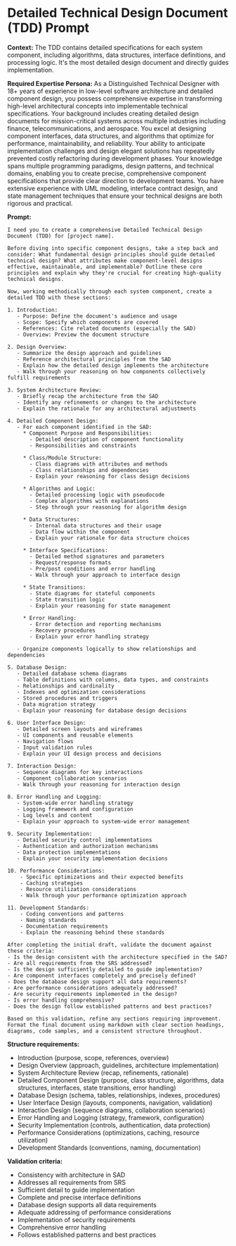 # Detailed Technical Design Document (TDD) Prompt

**Context:** The TDD contains detailed specifications for each system component, including algorithms, data structures, interface definitions, and processing logic. It's the most detailed design document and directly guides implementation.

**Required Expertise Persona:** As a Distinguished Technical Designer with 18+ years of experience in low-level software architecture and detailed component design, you possess comprehensive expertise in transforming high-level architectural concepts into implementable technical specifications. Your background includes creating detailed design documents for mission-critical systems across multiple industries including finance, telecommunications, and aerospace. You excel at designing component interfaces, data structures, and algorithms that optimize for performance, maintainability, and reliability. Your ability to anticipate implementation challenges and design elegant solutions has repeatedly prevented costly refactoring during development phases. Your knowledge spans multiple programming paradigms, design patterns, and technical domains, enabling you to create precise, comprehensive component specifications that provide clear direction to development teams. You have extensive experience with UML modeling, interface contract design, and state management techniques that ensure your technical designs are both rigorous and practical.

**Prompt:**
```
I need you to create a comprehensive Detailed Technical Design Document (TDD) for [project name].

Before diving into specific component designs, take a step back and consider: What fundamental design principles should guide detailed technical design? What attributes make component-level designs effective, maintainable, and implementable? Outline these core principles and explain why they're crucial for creating high-quality technical designs.

Now, working methodically through each system component, create a detailed TDD with these sections:

1. Introduction:
   - Purpose: Define the document's audience and usage
   - Scope: Specify which components are covered
   - References: Cite related documents (especially the SAD)
   - Overview: Preview the document structure

2. Design Overview:
   - Summarize the design approach and guidelines
   - Reference architectural principles from the SAD
   - Explain how the detailed design implements the architecture
   - Walk through your reasoning on how components collectively fulfill requirements

3. System Architecture Review:
   - Briefly recap the architecture from the SAD
   - Identify any refinements or changes to the architecture
   - Explain the rationale for any architectural adjustments

4. Detailed Component Design:
   - For each component identified in the SAD:
     * Component Purpose and Responsibilities:
       - Detailed description of component functionality
       - Responsibilities and constraints
     
     * Class/Module Structure:
       - Class diagrams with attributes and methods
       - Class relationships and dependencies
       - Explain your reasoning for class design decisions
     
     * Algorithms and Logic:
       - Detailed processing logic with pseudocode
       - Complex algorithms with explanations
       - Step through your reasoning for algorithm design
     
     * Data Structures:
       - Internal data structures and their usage
       - Data flow within the component
       - Explain your rationale for data structure choices
     
     * Interface Specifications:
       - Detailed method signatures and parameters
       - Request/response formats
       - Pre/post conditions and error handling
       - Walk through your approach to interface design
     
     * State Transitions:
       - State diagrams for stateful components
       - State transition logic
       - Explain your reasoning for state management
     
     * Error Handling:
       - Error detection and reporting mechanisms
       - Recovery procedures
       - Explain your error handling strategy
   
   - Organize components logically to show relationships and dependencies

5. Database Design:
   - Detailed database schema diagrams
   - Table definitions with columns, data types, and constraints
   - Relationships and cardinality
   - Indexes and optimization considerations
   - Stored procedures and triggers
   - Data migration strategy
   - Explain your reasoning for database design decisions

6. User Interface Design:
   - Detailed screen layouts and wireframes
   - UI components and reusable elements
   - Navigation flows
   - Input validation rules
   - Explain your UI design process and decisions

7. Interaction Design:
   - Sequence diagrams for key interactions
   - Component collaboration scenarios
   - Walk through your reasoning for interaction design

8. Error Handling and Logging:
   - System-wide error handling strategy
   - Logging framework and configuration
   - Log levels and content
   - Explain your approach to system-wide error management

9. Security Implementation:
   - Detailed security control implementations
   - Authentication and authorization mechanisms
   - Data protection implementations
   - Explain your security implementation decisions

10. Performance Considerations:
    - Specific optimizations and their expected benefits
    - Caching strategies
    - Resource utilization considerations
    - Walk through your performance optimization approach

11. Development Standards:
    - Coding conventions and patterns
    - Naming standards
    - Documentation requirements
    - Explain the reasoning behind these standards

After completing the initial draft, validate the document against these criteria:
- Is the design consistent with the architecture specified in the SAD?
- Are all requirements from the SRS addressed?
- Is the design sufficiently detailed to guide implementation?
- Are component interfaces completely and precisely defined?
- Does the database design support all data requirements?
- Are performance considerations adequately addressed?
- Are security requirements implemented in the design?
- Is error handling comprehensive?
- Does the design follow established patterns and best practices?

Based on this validation, refine any sections requiring improvement. Format the final document using markdown with clear section headings, diagrams, code samples, and a consistent structure throughout.
```

**Structure requirements:**
- Introduction (purpose, scope, references, overview)
- Design Overview (approach, guidelines, architecture implementation)
- System Architecture Review (recap, refinements, rationale)
- Detailed Component Design (purpose, class structure, algorithms, data structures, interfaces, state transitions, error handling)
- Database Design (schema, tables, relationships, indexes, procedures)
- User Interface Design (layouts, components, navigation, validation)
- Interaction Design (sequence diagrams, collaboration scenarios)
- Error Handling and Logging (strategy, framework, configuration)
- Security Implementation (controls, authentication, data protection)
- Performance Considerations (optimizations, caching, resource utilization)
- Development Standards (conventions, naming, documentation)

**Validation criteria:**
- Consistency with architecture in SAD
- Addresses all requirements from SRS
- Sufficient detail to guide implementation
- Complete and precise interface definitions
- Database design supports all data requirements
- Adequate addressing of performance considerations
- Implementation of security requirements
- Comprehensive error handling
- Follows established patterns and best practices 